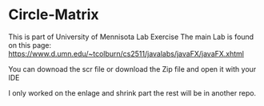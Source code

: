 # Circle-Matrix
This is part of University of Mennisota Lab Exercise 
The main Lab is found on this page:
https://www.d.umn.edu/~tcolburn/cs2511/javalabs/javaFX/javaFX.xhtml

You can downoad the scr file or download the Zip file and open it with your IDE

I only worked on the enlage and shrink part the rest will be in another repo.

